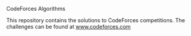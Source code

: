 CodeForces Algorithms

This repository contains the solutions to CodeForces competitions. The challenges can be found at www.codeforces.com
